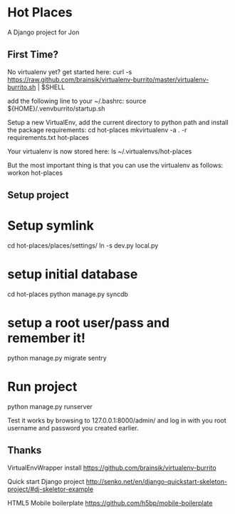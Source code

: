 Hot Places
==========

A Django project for Jon


First Time?
-----------
No virtualenv yet? get started here:
  curl -s https://raw.github.com/brainsik/virtualenv-burrito/master/virtualenv-burrito.sh | $SHELL

add the following line to your ~/.bashrc:
  source ${HOME}/.venvburrito/startup.sh


Setup a new VirtualEnv, add the current directory to python path and install the package requirements:
  cd hot-places
  mkvirtualenv -a . -r requirements.txt hot-places

Your virtualenv is now stored here:
  ls ~/.virtualenvs/hot-places

But the most important thing is that you can use the virtualenv as follows:
  workon hot-places

Setup project
-------------

  # Setup symlink
  cd hot-places/places/settings/
  ln -s dev.py local.py

  # setup initial database
  cd hot-places
  python manage.py syncdb
  # setup a root user/pass and remember it!
  python manage.py migrate sentry
  # Run project
  python manage.py runserver

Test it works by browsing to 127.0.0.1:8000/admin/ and log in with you root username and password you created earlier.



Thanks
------

VirtualEnvWrapper install
  https://github.com/brainsik/virtualenv-burrito

Quick start Django project
  http://senko.net/en/django-quickstart-skeleton-project/#dj-skeletor-example

HTML5 Mobile boilerplate
  https://github.com/h5bp/mobile-boilerplate


